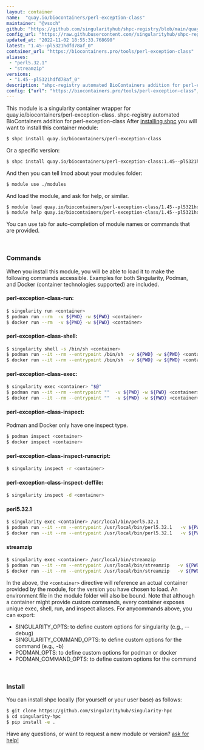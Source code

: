 ```yaml
---
layout: container
name:  "quay.io/biocontainers/perl-exception-class"
maintainer: "@vsoch"
github: "https://github.com/singularityhub/shpc-registry/blob/main/quay.io/biocontainers/perl-exception-class/container.yaml"
config_url: "https://raw.githubusercontent.com//singularityhub/shpc-registry/main/quay.io/biocontainers/perl-exception-class/container.yaml"
updated_at: "2022-11-02 18:55:33.768690"
latest: "1.45--pl5321hdfd78af_0"
container_url: "https://biocontainers.pro/tools/perl-exception-class"
aliases:
 - "perl5.32.1"
 - "streamzip"
versions:
 - "1.45--pl5321hdfd78af_0"
description: "shpc-registry automated BioContainers addition for perl-exception-class"
config: {"url": "https://biocontainers.pro/tools/perl-exception-class", "maintainer": "@vsoch", "description": "shpc-registry automated BioContainers addition for perl-exception-class", "latest": {"1.45--pl5321hdfd78af_0": "sha256:195ee07b9a93dd574265a55e8e3dc8c24b52022c82b9328b6e3697a71a319dc3"}, "tags": {"1.45--pl5321hdfd78af_0": "sha256:195ee07b9a93dd574265a55e8e3dc8c24b52022c82b9328b6e3697a71a319dc3"}, "docker": "quay.io/biocontainers/perl-exception-class", "aliases": {"perl5.32.1": "/usr/local/bin/perl5.32.1", "streamzip": "/usr/local/bin/streamzip"}}
---
```


This module is a singularity container wrapper for quay.io/biocontainers/perl-exception-class.
shpc-registry automated BioContainers addition for perl-exception-class
After [installing shpc](#install) you will want to install this container module:


```bash
$ shpc install quay.io/biocontainers/perl-exception-class
```

Or a specific version:

```bash
$ shpc install quay.io/biocontainers/perl-exception-class:1.45--pl5321hdfd78af_0
```

And then you can tell lmod about your modules folder:

```bash
$ module use ./modules
```

And load the module, and ask for help, or similar.

```bash
$ module load quay.io/biocontainers/perl-exception-class/1.45--pl5321hdfd78af_0
$ module help quay.io/biocontainers/perl-exception-class/1.45--pl5321hdfd78af_0
```

You can use tab for auto-completion of module names or commands that are provided.

<br>

### Commands

When you install this module, you will be able to load it to make the following commands accessible.
Examples for both Singularity, Podman, and Docker (container technologies supported) are included.

#### perl-exception-class-run:

```bash
$ singularity run <container>
$ podman run --rm  -v ${PWD} -w ${PWD} <container>
$ docker run --rm  -v ${PWD} -w ${PWD} <container>
```

#### perl-exception-class-shell:

```bash
$ singularity shell -s /bin/sh <container>
$ podman run --it --rm --entrypoint /bin/sh  -v ${PWD} -w ${PWD} <container>
$ docker run --it --rm --entrypoint /bin/sh  -v ${PWD} -w ${PWD} <container>
```

#### perl-exception-class-exec:

```bash
$ singularity exec <container> "$@"
$ podman run --it --rm --entrypoint ""  -v ${PWD} -w ${PWD} <container> "$@"
$ docker run --it --rm --entrypoint ""  -v ${PWD} -w ${PWD} <container> "$@"
```

#### perl-exception-class-inspect:

Podman and Docker only have one inspect type.

```bash
$ podman inspect <container>
$ docker inspect <container>
```

#### perl-exception-class-inspect-runscript:

```bash
$ singularity inspect -r <container>
```

#### perl-exception-class-inspect-deffile:

```bash
$ singularity inspect -d <container>
```


#### perl5.32.1

```bash
$ singularity exec <container> /usr/local/bin/perl5.32.1
$ podman run --it --rm --entrypoint /usr/local/bin/perl5.32.1   -v ${PWD} -w ${PWD} <container> -c " $@"
$ docker run --it --rm --entrypoint /usr/local/bin/perl5.32.1   -v ${PWD} -w ${PWD} <container> -c " $@"
```


#### streamzip

```bash
$ singularity exec <container> /usr/local/bin/streamzip
$ podman run --it --rm --entrypoint /usr/local/bin/streamzip   -v ${PWD} -w ${PWD} <container> -c " $@"
$ docker run --it --rm --entrypoint /usr/local/bin/streamzip   -v ${PWD} -w ${PWD} <container> -c " $@"
```



In the above, the `<container>` directive will reference an actual container provided
by the module, for the version you have chosen to load. An environment file in the
module folder will also be bound. Note that although a container
might provide custom commands, every container exposes unique exec, shell, run, and
inspect aliases. For anycommands above, you can export:

 - SINGULARITY_OPTS: to define custom options for singularity (e.g., --debug)
 - SINGULARITY_COMMAND_OPTS: to define custom options for the command (e.g., -b)
 - PODMAN_OPTS: to define custom options for podman or docker
 - PODMAN_COMMAND_OPTS: to define custom options for the command

<br>

### Install

You can install shpc locally (for yourself or your user base) as follows:

```bash
$ git clone https://github.com/singularityhub/singularity-hpc
$ cd singularity-hpc
$ pip install -e .
```

Have any questions, or want to request a new module or version? [ask for help!](https://github.com/singularityhub/singularity-hpc/issues)